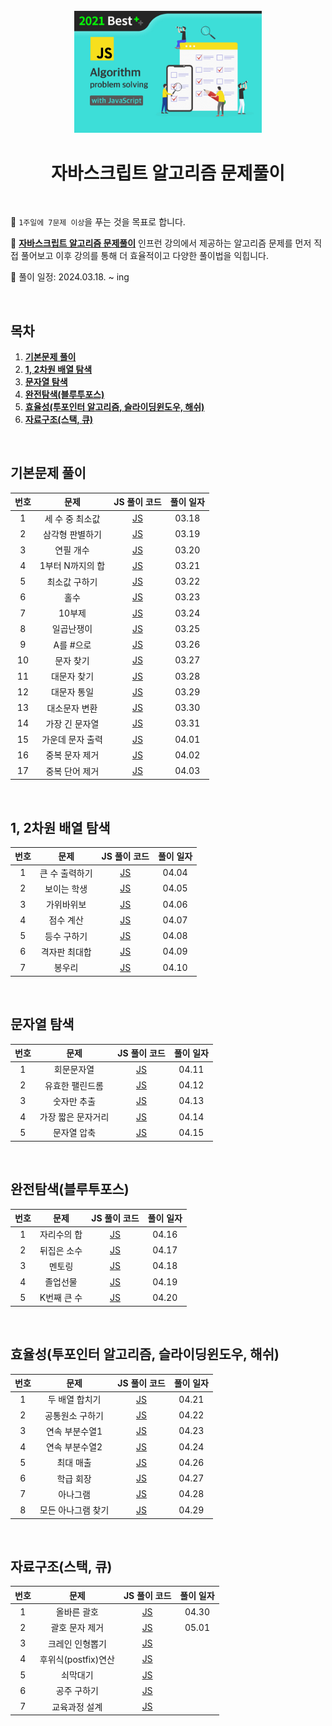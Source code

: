 <div align="center">
  <br />
  <img src="./readme_assets/thumbnail-js-algorithm.png" alt="JS Algorithm" width="300px" />
  <br />
  <h1>자바스크립트 알고리즘 문제풀이</h1>
  <br />
</div>

🎯 `1주일에 7문제 이상`을 푸는 것을 목표로 합니다.

🎯 **[자바스크립트 알고리즘 문제풀이](https://www.inflearn.com/course/%EC%9E%90%EB%B0%94%EC%8A%A4%ED%81%AC%EB%A6%BD%ED%8A%B8-%EC%95%8C%EA%B3%A0%EB%A6%AC%EC%A6%98-%EB%AC%B8%EC%A0%9C%ED%92%80%EC%9D%B4)** 인프런 강의에서 제공하는 알고리즘 문제를 먼저 직접 풀어보고 이후 강의를 통해 더 효율적이고 다양한 풀이법을 익힙니다.

📅 풀이 일정: 2024.03.18. ~ ing

<br />

## 목차

1. [**기본문제 풀이**](#1)
2. [**1, 2차원 배열 탐색**](#2)
3. [**문자열 탐색**](#3)
4. [**완전탐색(블루투포스)**](#4)
5. [**효율성(투포인터 알고리즘, 슬라이딩윈도우, 해쉬)**](#5)
6. [**자료구조(스택, 큐)**](#6)

<br />

<div id="1"></div>

## 기본문제 풀이

| 번호 |       문제       |                                                        JS 풀이 코드                                                         | 풀이 일자 |
| :--: | :--------------: | :-------------------------------------------------------------------------------------------------------------------------: | :-------: |
|  1   | 세 수 중 최소값  |   [JS](https://github.com/misung-dev/inflearn-algorithm-solving-with-js/blob/main/section1/1-lowest-of-three-numbers.js)    |   03.18   |
|  2   | 삼각형 판별하기  |      [JS](https://github.com/misung-dev/inflearn-algorithm-solving-with-js/blob/main/section1/2-identify-triangles.js)      |   03.19   |
|  3   |    연필 개수     |      [JS](https://github.com/misung-dev/inflearn-algorithm-solving-with-js/blob/main/section1/3-number-of-pencils.js)       |   03.20   |
|  4   | 1부터 N까지의 합 |       [JS](https://github.com/misung-dev/inflearn-algorithm-solving-with-js/blob/main/section1/4-sum-from-1-to-n.js)        |   03.21   |
|  5   |  최소값 구하기   |  [JS](https://github.com/misung-dev/inflearn-algorithm-solving-with-js/blob/main/section1/5-finding-the-minimum-value.js)   |   03.22   |
|  6   |       홀수       |         [JS](https://github.com/misung-dev/inflearn-algorithm-solving-with-js/blob/main/section1/6-odd-numbers.js)          |   03.23   |
|  7   |      10부제      |         [JS](https://github.com/misung-dev/inflearn-algorithm-solving-with-js/blob/main/section1/7-10-subtitles.js)         |   03.24   |
|  8   |    일곱난쟁이    |         [JS](https://github.com/misung-dev/inflearn-algorithm-solving-with-js/blob/main/section1/8-seven-dwarfs.js)         |   03.25   |
|  9   |    A를 #으로     |           [JS](https://github.com/misung-dev/inflearn-algorithm-solving-with-js/blob/main/section1/9-a-to-%23.js)           |   03.26   |
|  10  |    문자 찾기     |     [JS](https://github.com/misung-dev/inflearn-algorithm-solving-with-js/blob/main/section1/10-finding-characters.js)      |   03.27   |
|  11  |   대문자 찾기    |    [JS](https://github.com/misung-dev/inflearn-algorithm-solving-with-js/blob/main/section1/11-find-capital-letters.js)     |   03.28   |
|  12  |   대문자 통일    |    [JS](https://github.com/misung-dev/inflearn-algorithm-solving-with-js/blob/main/section1/12-unify-capitalization.js)     |   03.29   |
|  13  |  대소문자 변환   |       [JS](https://github.com/misung-dev/inflearn-algorithm-solving-with-js/blob/main/section1/13-case-conversion.js)       |   03.30   |
|  14  |  가장 긴 문자열  |       [JS](https://github.com/misung-dev/inflearn-algorithm-solving-with-js/blob/main/section1/14-longest-string.js)        |   03.31   |
|  15  | 가운데 문자 출력 | [JS](https://github.com/misung-dev/inflearn-algorithm-solving-with-js/blob/main/section1/15.print-the-center-character.js)  |   04.01   |
|  16  |  중복 문자 제거  | [JS](https://github.com/misung-dev/inflearn-algorithm-solving-with-js/blob/main/section1/16-remove-duplicate-characters.js) |   04.02   |
|  17  |  중복 단어 제거  |   [JS](https://github.com/misung-dev/inflearn-algorithm-solving-with-js/blob/main/section1/17-remove-duplicate-words.js)    |   04.03   |

<br />

<div id="2"></div>

## 1, 2차원 배열 탐색

| 번호 |      문제      |                                                     JS 풀이 코드                                                     | 풀이 일자 |
| :--: | :------------: | :------------------------------------------------------------------------------------------------------------------: | :-------: |
|  1   | 큰 수 출력하기 | [JS](https://github.com/misung-dev/inflearn-algorithm-solving-with-js/blob/main/section2/1-print-a-large-number.js)  |   04.04   |
|  2   |  보이는 학생   |   [JS](https://github.com/misung-dev/inflearn-algorithm-solving-with-js/blob/main/section2/2-visible-students.js)    |   04.05   |
|  3   |   가위바위보   |  [JS](https://github.com/misung-dev/inflearn-algorithm-solving-with-js/blob/main/section2/3-rock-paper-scissors.js)  |   04.06   |
|  4   |   점수 계산    | [JS](https://github.com/misung-dev/inflearn-algorithm-solving-with-js/blob/main/section2/4-calculate-your-score.js)  |   04.07   |
|  5   |  등수 구하기   | [JS](https://github.com/misung-dev/inflearn-algorithm-solving-with-js/blob/main/section2/5-finding-equal-numbers.js) |   04.08   |
|  6   | 격자판 최대합  |     [JS](https://github.com/misung-dev/inflearn-algorithm-solving-with-js/blob/main/section2/6-grid-max-sum.js)      |   04.09   |
|  7   |     봉우리     |         [JS](https://github.com/misung-dev/inflearn-algorithm-solving-with-js/blob/main/section2/7-peaks.js)         |   04.10   |

<br />

<div id="3"></div>

## 문자열 탐색

| 번호 |              문제              |                                                        JS 풀이 코드                                                        | 풀이 일자 |
| :--: | :----------------------------: | :------------------------------------------------------------------------------------------------------------------------: | :-------: |
|  1   |       회문문자열       |     [JS](https://github.com/misung-dev/inflearn-algorithm-solving-with-js/blob/main/section3/1-palindromic-string.js)      |   04.11   |
|  2   |   유효한 팰린드롬   |      [JS](https://github.com/misung-dev/inflearn-algorithm-solving-with-js/blob/main/section3/2-valid-palindromes.js)      |   04.12   |
|  3   |      숫자만 추출       |    [JS](https://github.com/misung-dev/inflearn-algorithm-solving-with-js/blob/main/section3/3-extract-numbers-only.js)     |   04.13   |
|  4   | 가장 짧은 문자거리 | [JS](https://github.com/misung-dev/inflearn-algorithm-solving-with-js/blob/main/section3/4-shortest-character-distance.js) |   04.14   |
|  5   |      문자열 압축      |     [JS](https://github.com/misung-dev/inflearn-algorithm-solving-with-js/blob/main/section3/5-compress-the-string.js)     |   04.15   |

<br />

<div id="4"></div>

## 완전탐색(블루투포스)

| 번호 |        문제        |                                                     JS 풀이 코드                                                      | 풀이 일자 |
| :--: | :----------------: | :-------------------------------------------------------------------------------------------------------------------: | :-------: |
|  1   | 자리수의 합  |     [JS](https://github.com/misung-dev/inflearn-algorithm-solving-with-js/blob/main/section4/1-sum-of-digits.js)      |   04.16   |
|  2   | 뒤집은 소수 |    [JS](https://github.com/misung-dev/inflearn-algorithm-solving-with-js/blob/main/section4/2-flipped-decimal.js)     |   04.17   |
|  3   |    멘토링     |       [JS](https://github.com/misung-dev/inflearn-algorithm-solving-with-js/blob/main/section4/3-mentoring.js)        |   04.18   |
|  4   |  졸업선물  |    [JS](https://github.com/misung-dev/inflearn-algorithm-solving-with-js/blob/main/section4/4-graduation-gift.js)     |   04.19   |
|  5   | K번째 큰 수  | [JS](https://github.com/misung-dev/inflearn-algorithm-solving-with-js/blob/main/section4/5-the-Kth-largest-number.js) |   04.20   |

<br />

<div id="5"></div>

## 효율성(투포인터 알고리즘, 슬라이딩윈도우, 해쉬)

| 번호 |        문제        |                                                        JS 풀이 코드                                                         | 풀이 일자 |
| :--: | :----------------: | :-------------------------------------------------------------------------------------------------------------------------: | :-------: |
|  1   |   두 배열 합치기   |      [JS](https://github.com/misung-dev/inflearn-algorithm-solving-with-js/blob/main/section5/1-combine-two-arrays.js)      |   04.21   |
|  2   |  공통원소 구하기   |    [JS](https://github.com/misung-dev/inflearn-algorithm-solving-with-js/blob/main/section5/2-find-a-common-element.js)     |   04.22   |
|  3   |   연속 부분수열1   | [JS](https://github.com/misung-dev/inflearn-algorithm-solving-with-js/blob/main/section5/3-continuous-partial-sequence1.js) |   04.23   |
|  4   |   연속 부분수열2   | [JS](https://github.com/misung-dev/inflearn-algorithm-solving-with-js/blob/main/section5/4-continuous-partial-sequence2.js) |   04.24   |
|  5   |     최대 매출      |       [JS](https://github.com/misung-dev/inflearn-algorithm-solving-with-js/blob/main/section5/5-maximum-revenue.js)        |   04.26   |
|  6   |     학급 회장      |   [JS](<https://github.com/misung-dev/inflearn-algorithm-solving-with-js/blob/main/section5/6-class-president(hash).js>)    |   04.27   |
|  7   |      아나그램      |           [JS](https://github.com/misung-dev/inflearn-algorithm-solving-with-js/blob/main/section5/7-anagrams.js)           |   04.28   |
|  8   | 모든 아나그램 찾기 |         [JS](https://github.com/misung-dev/inflearn-algorithm-solving-with-js/blob/main/section5/8-all-anagrams.js)         |   04.29   |

<br />

<div id="6"></div>

## 자료구조(스택, 큐)

| 번호 |        문제         | JS 풀이 코드 | 풀이 일자 |
| :--: | :-----------------: | :----------: | :-------: |
|  1   |     올바른 괄호     |    [JS]()    |   04.30   |
|  2   |   괄호 문자 제거    |    [JS]()    |   05.01   |
|  3   |   크레인 인형뽑기   |    [JS]()    |           |
|  4   | 후위식(postfix)연산 |    [JS]()    |           |
|  5   |      쇠막대기       |    [JS]()    |           |
|  6   |     공주 구하기     |    [JS]()    |           |
|  7   |    교육과정 설계    |    [JS]()    |           |

<br />
